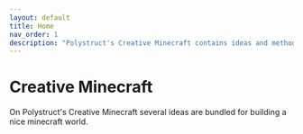 ```yaml
---
layout: default
title: Home
nav_order: 1
description: "Polystruct's Creative Minecraft contains ideas and methods for building creatively"
---
```


# Creative Minecraft

On Polystruct's Creative Minecraft several ideas are bundled for building a nice minecraft world.
